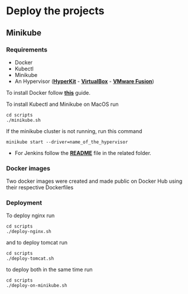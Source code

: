 # Deploy the projects

## Minikube

### Requirements
* Docker
* Kubectl
* Minikube
* An Hypervisor (**[HyperKit](https://github.com/moby/hyperkit)** - **[VirtualBox](https://www.virtualbox.org/wiki/Downloads)** - **[VMware Fusion](https://www.vmware.com/products/fusion.html)**)

To install Docker follow **[this](https://docs.docker.com/docker-for-mac/install/)** guide.

To install Kubectl and Minikube on MacOS run
```
cd scripts
./minikube.sh 
```
If the minikube cluster is not running, run this command
```
minikube start --driver=name_of_the_hypervisor
```
 - For Jenkins follow the **[README](./jenkins/README.MD)** file in the related folder.
### Docker images
Two docker images were created and made public on Docker Hub using their respective Dockerfiles

### Deployment
To deploy nginx run
```
cd scripts
./deploy-nginx.sh 
```
and to deploy tomcat run
```
cd scripts
./deploy-tomcat.sh
```
to deploy both in the same time run
```
cd scripts
./deploy-on-minikube.sh 
```